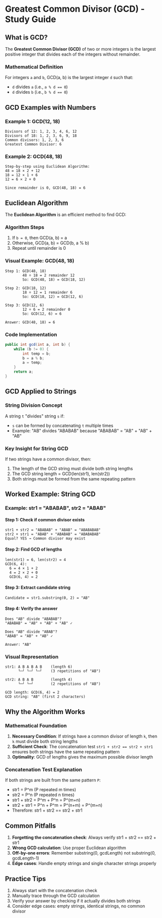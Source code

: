 # Greatest Common Divisor (GCD) - Study Guide

## What is GCD?

The **Greatest Common Divisor (GCD)** of two or more integers is the largest positive integer that divides each of the integers without remainder.

### Mathematical Definition
For integers `a` and `b`, GCD(a, b) is the largest integer `d` such that:
- `d` divides `a` (i.e., `a % d == 0`)
- `d` divides `b` (i.e., `b % d == 0`)

## GCD Examples with Numbers

### Example 1: GCD(12, 18)
```
Divisors of 12: 1, 2, 3, 4, 6, 12
Divisors of 18: 1, 2, 3, 6, 9, 18
Common divisors: 1, 2, 3, 6
Greatest Common Divisor: 6
```

### Example 2: GCD(48, 18)
```
Step-by-step using Euclidean Algorithm:
48 = 18 × 2 + 12
18 = 12 × 1 + 6
12 = 6 × 2 + 0

Since remainder is 0, GCD(48, 18) = 6
```

## Euclidean Algorithm

The **Euclidean Algorithm** is an efficient method to find GCD:

### Algorithm Steps
1. If `b = 0`, then GCD(a, b) = a
2. Otherwise, GCD(a, b) = GCD(b, a % b)
3. Repeat until remainder is 0

### Visual Example: GCD(48, 18)
```
Step 1: GCD(48, 18)
        48 ÷ 18 = 2 remainder 12
        So: GCD(48, 18) = GCD(18, 12)

Step 2: GCD(18, 12)  
        18 ÷ 12 = 1 remainder 6
        So: GCD(18, 12) = GCD(12, 6)

Step 3: GCD(12, 6)
        12 ÷ 6 = 2 remainder 0
        So: GCD(12, 6) = 6

Answer: GCD(48, 18) = 6
```

### Code Implementation
```java
public int gcd(int a, int b) {
    while (b != 0) {
        int temp = b;
        b = a % b;
        a = temp;
    }
    return a;
}
```

## GCD Applied to Strings

### String Division Concept
A string `t` "divides" string `s` if:
- `s` can be formed by concatenating `t` multiple times
- Example: "AB" divides "ABABAB" because "ABABAB" = "AB" + "AB" + "AB"

### Key Insight for String GCD
If two strings have a common divisor, then:
1. The length of the GCD string must divide both string lengths
2. The GCD string length = GCD(len(str1), len(str2))
3. Both strings must be formed from the same repeating pattern

## Worked Example: String GCD

### Example: str1 = "ABABAB", str2 = "ABAB"

#### Step 1: Check if common divisor exists
```
str1 + str2 = "ABABAB" + "ABAB" = "ABABABAB"
str2 + str1 = "ABAB" + "ABABAB" = "ABABABAB"
Equal? YES → Common divisor may exist
```

#### Step 2: Find GCD of lengths
```
len(str1) = 6, len(str2) = 4
GCD(6, 4):
  6 = 4 × 1 + 2
  4 = 2 × 2 + 0
  GCD(6, 4) = 2
```

#### Step 3: Extract candidate string
```
Candidate = str1.substring(0, 2) = "AB"
```

#### Step 4: Verify the answer
```
Does "AB" divide "ABABAB"? 
"ABABAB" = "AB" + "AB" + "AB" ✓

Does "AB" divide "ABAB"?
"ABAB" = "AB" + "AB" ✓

Answer: "AB"
```

### Visual Representation
```
str1: A B A B A B    (length 6)
      └─┘ └─┘ └─┘    (3 repetitions of "AB")

str2: A B A B        (length 4)  
      └─┘ └─┘        (2 repetitions of "AB")

GCD length: GCD(6, 4) = 2
GCD string: "AB" (first 2 characters)
```

## Why the Algorithm Works

### Mathematical Foundation
1. **Necessary Condition**: If strings have a common divisor of length `k`, then `k` must divide both string lengths
2. **Sufficient Check**: The concatenation test `str1 + str2 == str2 + str1` ensures both strings have the same repeating pattern
3. **Optimality**: GCD of lengths gives the maximum possible divisor length

### Concatenation Test Explanation
If both strings are built from the same pattern `P`:
- str1 = P^m (P repeated m times)
- str2 = P^n (P repeated n times)
- str1 + str2 = P^m + P^n = P^(m+n)
- str2 + str1 = P^n + P^m = P^(n+m) = P^(m+n)
- Therefore: str1 + str2 == str2 + str1

## Common Pitfalls

1. **Forgetting the concatenation check**: Always verify str1 + str2 == str2 + str1
2. **Wrong GCD calculation**: Use proper Euclidean algorithm
3. **Off-by-one errors**: Remember substring(0, gcdLength) not substring(0, gcdLength-1)
4. **Edge cases**: Handle empty strings and single character strings properly

## Practice Tips

1. Always start with the concatenation check
2. Manually trace through the GCD calculation
3. Verify your answer by checking if it actually divides both strings
4. Consider edge cases: empty strings, identical strings, no common divisor
